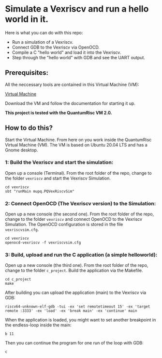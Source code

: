 # Simulate a Vexriscv and run a hello world in it.

Here is what you can do with this repo:
- Run a simulation of a Vexriscv.
- Connect GDB to the Vexriscv via OpenOCD.
- Compile a C "hello world" and load it into the Vexriscv.
- Step through the "hello world" with GDB and see the UART output.

## Prerequisites:

All the neccessary tools are contained in this Virtual Machine (VM):

[Virtual Machine](https://random-oracles.org/risc-v/)

Download the VM and follow the documentation for starting it up.

**This project is tested with the QuantumRisc VM 2.0.**

## How to do this?

Start the Virtual Machine. From here on you work inside the QuantumRisc Virtual Machine (VM). The VM is based on Ubuntu 20.04 LTS and has a Gnome desktop.

### 1: Build the Vexriscv and start the simulation:

Open up a console (Terminal). From the root folder of the repo, change to the folder ```vexriscv``` and start the Vexriscv Simulation. 
```
cd vexriscv
sbt "runMain mupq.PQVexRiscvSim"
```

### 2: Connect OpenOCD (The Vexriscv version) to the Simulation:

Open up a new console (the second one). From the root folder of the repo, change to the folder ```vexriscv``` and connect OpenOCD to the Vexriscv Simulation. The OpenOCD configuration is stored in the file ```vexriscvsim.cfg```.
```
cd vexriscv
openocd-vexriscv -f vexriscvsim.cfg
```

### 3: Build, upload and run the C application (a simple helloworld):

Open up a new console (the third one). From the root folder of the repo, change to the folder ```c_project```. Build the application via the Makefile. 
```
cd c_project
make
```

After building you can upload the application (main) to the Vexriscv via GDB:
```
riscv64-unknown-elf-gdb -tui -ex 'set remotetimeout 15' -ex 'target remote :3333' -ex 'load' -ex 'break main' -ex 'continue' main
```

When the application is loaded, you might want to set another breakpoint in the endless-loop inside the main:
```
b 11
```

Then you can continue the program for one run of the loop with GDB:
```
c
```

